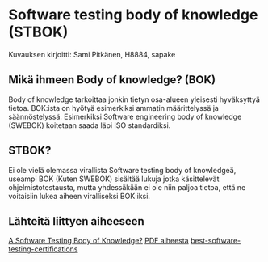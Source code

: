 # Software testing body of knowledge (STBOK)

Kuvauksen kirjoitti: Sami Pitkänen, H8884, sapake


## Mikä ihmeen Body of knowledge? (BOK)

Body of knowledge tarkoittaa jonkin tietyn osa-alueen yleisesti hyväksyttyä tietoa. BOK:ista on hyötyä esimerkiksi ammatin
määrittelyssä ja säännöstelyssä. Esimerkiksi Software engineering body of knowledge (SWEBOK) koitetaan saada läpi ISO standardiksi.

## STBOK?

Ei ole vielä olemassa virallista Software testing body of knowledgeä, useampi BOK (Kuten SWEBOK) sisältää lukuja jotka käsittelevät
ohjelmistotestausta, mutta yhdessäkään ei ole niin paljoa tietoa, että ne voitaisiin lukea aiheen viralliseksi BOK:iksi.


## Lähteitä liittyen aiheeseen

[A Software Testing Body of Knowledge?](http://archive.newsweaver.com/qualtech/newsweaver.ie/qualtech/e_article000592267.html)
[PDF aiheesta](https://www.google.fi/url?sa=t&rct=j&q=&esrc=s&source=web&cd=4&ved=0ahUKEwi4mPbx2IHXAhVMAZoKHbnSBj0QFgg9MAM&url=https%3A%2F%2Fconference.eurostarsoftwaretesting.com%2Fwp-content%2Fuploads%2Fw16-3.pdf&usg=AOvVaw1L3iq6QlLizS4Yh09tpUQT)
[best-software-testing-certifications](http://www.softwaretestinghelp.com/best-software-testing-certifications/)
